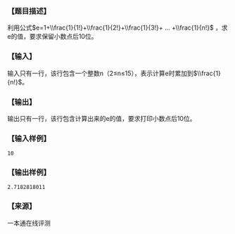 ### 【题目描述】

利用公式$e=1+\\frac{1}{1!}+\\frac{1}{2!}+\\frac{1}{3!}+ ... +\\frac{1}{n!}$ ，求e的值，要求保留小数点后10位。

### 【输入】

输入只有一行，该行包含一个整数n（2≤n≤15），表示计算e时累加到$\\frac{1}{n!}$。

### 【输出】

输出只有一行，该行包含计算出来的e的值，要求打印小数点后10位。

### 【输入样例】

```
10
```

### 【输出样例】

```
2.7182818011
```


 ### 【来源】

 一本通在线评测 